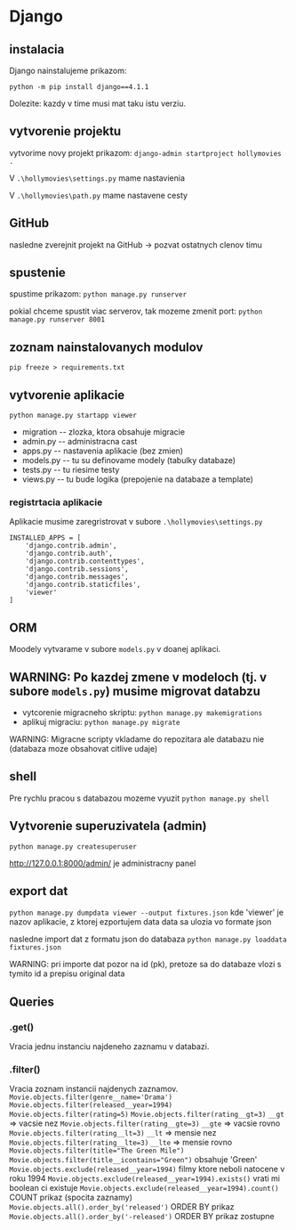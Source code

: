 # Django

## instalacia
Django nainstalujeme prikazom: 

`python -m pip install django==4.1.1`

Dolezite: kazdy v time musi mat taku istu verziu.

## vytvorenie projektu
vytvorime novy projekt prikazom:
`django-admin startproject hollymovies .`

V `.\hollymovies\settings.py` mame nastavienia

V `.\hollymovies\path.py` mame nastavene cesty

## GitHub 

nasledne zverejnit projekt na GitHub -> pozvat ostatnych clenov timu

## spustenie

spustime prikazom: `python manage.py runserver`

pokial chceme spustit viac serverov, tak mozeme zmenit port:
`python manage.py runserver 8001`

## zoznam nainstalovanych modulov 
`pip freeze > requirements.txt`

## vytvorenie aplikacie 
`python manage.py startapp viewer`

- migration -- zlozka, ktora obsahuje migracie
- admin.py -- administracna cast
- apps.py -- nastavenia aplikacie (bez zmien)
- models.py -- tu su definovame modely (tabulky databaze)
- tests.py -- tu riesime testy 
- views.py --  tu bude logika  (prepojenie na databaze a template)

### registrtacia aplikacie

Aplikacie musime zaregristrovat v subore `.\hollymovies\settings.py`

```
INSTALLED_APPS = [
    'django.contrib.admin',
    'django.contrib.auth',
    'django.contrib.contenttypes',
    'django.contrib.sessions',
    'django.contrib.messages',
    'django.contrib.staticfiles',
    'viewer'
]
```
## ORM 

Moodely vytvarame v subore `models.py` v doanej aplikaci.

## WARNING: Po kazdej zmene v modeloch (tj. v subore `models.py`) musime migrovat databzu

- vytcorenie migracneho skriptu: `python manage.py makemigrations`
- aplikuj migraciu: `python manage.py migrate`

WARNING: Migracne scripty vkladame do repozitara ale databazu nie (databaza moze obsahovat citlive udaje)

## shell 

Pre rychlu pracou s databazou mozeme vyuzit `python manage.py shell`

## Vytvorenie superuzivatela (admin)
`python manage.py createsuperuser`

http://127.0.0.1:8000/admin/ je administracny panel 

## export dat
`python manage.py dumpdata viewer --output fixtures.json`
kde 'viewer' je nazov aplikacie, z ktorej ezportujem data
data sa ulozia vo formate json

nasledne import dat z formatu json do databaza
`python manage.py loaddata fixtures.json`

WARNING: pri importe dat pozor na id (pk), pretoze sa do databaze vlozi s tymito id a prepisu original data

## Queries

### .get()
Vracia jednu instanciu najdeneho zaznamu v databazi.

### .filter()
Vracia zoznam instancii najdenych zaznamov.
`Movie.objects.filter(genre__name='Drama')`
`Movie.objects.filter(released__year=1994)`
`Movie.objects.filter(rating=5)`
`Movie.objects.filter(rating__gt=3)` `__gt` => vacsie nez
`Movie.objects.filter(rating__gte=3)` `__gte` => vacsie rovno
`Movie.objects.filter(rating__lt=3)` `__lt` => mensie nez
`Movie.objects.filter(rating__lte=3)` `__lte` => mensie rovno
`Movie.objects.filter(title="The Green Mile")`
`Movie.objects.filter(title__icontains="Green")` obsahuje 'Green'
`Movie.objects.exclude(released__year=1994)` filmy ktore neboli natocene v roku 1994
`Movie.objects.exclude(released__year=1994).exists()` vrati mi boolean ci existuje
`Movie.objects.exclude(released__year=1994).count()` COUNT prikaz (spocita zaznamy)
`Movie.objects.all().order_by('released')` ORDER BY prikaz
`Movie.objects.all().order_by('-released')` ORDER BY prikaz zostupne